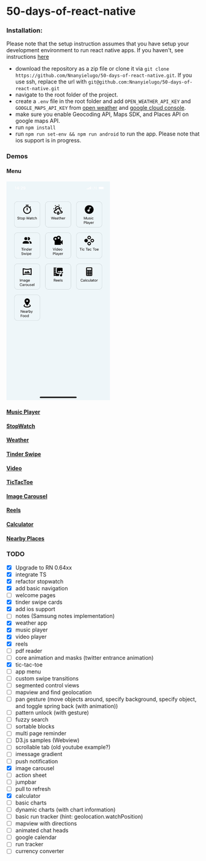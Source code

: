 # 50-days-of-react-native

### Installation:

Please note that the setup instruction assumes that you have setup your development environment to run react native apps. If you haven't, see instructions [here](https://reactnative.dev/docs/environment-setup)

- download the repository as a zip file or clone it via `git clone https://github.com/Nnanyielugo/50-days-of-react-native.git`. If you use ssh, replace the url with `git@github.com:Nnanyielugo/50-days-of-react-native.git`
- navigate to the root folder of the project.
- create a `.env` file in the root folder and add `OPEN_WEATHER_API_KEY` and `GOOGLE_MAPS_API_KEY` from [open weather](https://openweathermap.org/api) and [google cloud console](https://developers.google.com/maps/documentation/javascript/get-api-key).
- make sure you enable Geocoding API, Maps SDK, and Places API on google maps API.
- run `npm install`
- run `npm run set-env && npm run android` to run the app. Please note that ios support is in progress.

### Demos

#### Menu

<img src="assets/demos/Menu.jpeg" width="270" height="570">

#### [Music Player](https://github.com/Nnanyielugo/50-days-of-react-native/blob/master/src/Containers/MusicPlayer/readme.md)

#### [StopWatch](https://github.com/Nnanyielugo/50-days-of-react-native/blob/master/src/Containers/StopWatch/readme.md)

#### [Weather](https://github.com/Nnanyielugo/50-days-of-react-native/blob/master/src/Containers/Weather/readme.md)

#### [Tinder Swipe](https://github.com/Nnanyielugo/50-days-of-react-native/blob/master/src/Containers/TinderSwipe/readme.md)

#### [Video](https://github.com/Nnanyielugo/50-days-of-react-native/blob/master/src/Containers/VideoPlayer/readme.md)

#### [TicTacToe](https://github.com/Nnanyielugo/50-days-of-react-native/blob/master/src/Containers/TicTacToe/readme.md)

#### [Image Carousel](https://github.com/Nnanyielugo/50-days-of-react-native/blob/master/src/Containers/ImageCarousel/readme.md)

#### [Reels](https://github.com/Nnanyielugo/50-days-of-react-native/blob/master/src/Containers/Reels/readme.md)

#### [Calculator](https://github.com/Nnanyielugo/50-days-of-react-native/blob/master/src/Containers/Calculator/readme.md)

#### [Nearby Places](https://github.com/Nnanyielugo/50-days-of-react-native/blob/master/src/Containers/NearbyPlaces/readme.md)


### TODO

- [x] Upgrade to RN 0.64xx
- [x] integrate TS
- [x] refactor stopwatch
- [x] add basic navigation
- [ ] welcome pages
- [x] tinder swipe cards
- [x] add ios support
- [ ] notes (Samsung notes implementation)
- [x] weather app
- [x] music player
- [x] video player
- [x] reels
- [ ] pdf reader
- [ ] core animation and masks (twitter entrance animation)
- [x] tic-tac-toe
- [ ] app menu
- [ ] custom swipe transitions
- [ ] segmented control views
- [ ] mapview and find geolocation
- [ ] pan gesture (move objects around, specify background, specify object, and toggle spring back (with animation))
- [ ] pattern unlock (with gesture)
- [ ] fuzzy search
- [ ] sortable blocks
- [ ] multi page reminder
- [ ] D3.js samples (Webview)
- [ ] scrollable tab (old youtube example?)
- [ ] imessage gradient
- [ ] push notification
- [x] image carousel
- [ ] action sheet
- [ ] jumpbar
- [ ] pull to refresh
- [x] calculator
- [ ] basic charts
- [ ] dynamic charts (with chart information)
- [ ] basic run tracker (hint: geolocation.watchPosition)
- [ ] mapview with directions
- [ ] animated chat heads
- [ ] google calendar
- [ ] run tracker
- [ ] currency converter
